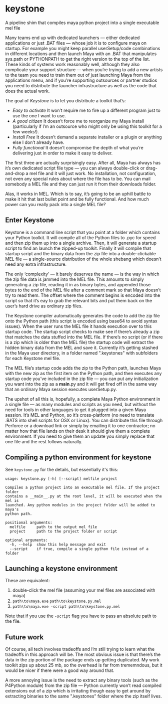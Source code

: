 # keystone
A pipeline shim that compiles maya python project into a single executable mel file

Many teams end up with dedicated launchers — either dedicated applications or just .BAT files — whose job it is to configure maya on startup. For example you might keep parallel userSetup/code combinations in different locations and then launch Maya with an .BAT that manipulates sys.path or PYTHONPATH to get the right version to the top of the list. These kinds of systems work reasonably well, although they also complicate your support structure — when you’re trying to add a new artists to the team you need to train them out of just launching Maya from the applications menu, and if you’re supporting outsources or partner studios you need to distribute the launcher infrastructure as well as the code that does the actual work.

The goal of *Keystone* is to let you distribute a toolkit that’s:

* *Easy to activate* It won’t require me to fire up a different program just to use the one I want to use.
* *A good citizen* It doesn’t force me to reorganize my Maya install (particularly if I’m an outsource who might only be using this toolkit for a few weeks!).
* *Install Free* It doesn’t demand a separate installer or a plugin or anything else I don’t already have.
* *Fully functional*  It doesn’t compromise the depth of what you’re delivering just in order to make it easy to deliver.

The first three are actually surprisingly easy. After all, Maya has always has it’s own dedicated script file type — you can always double-click or drag-and-drop a mel file and it will just work. No installation, not configuration, not even any special rules about where the file has to be. You can mail somebody a MEL file and they can just run it from their downloads folder.

Alas, it works in MEL. Which is to say, it’s going to be an uphill battle to make it hit that last bullet point and be fully functional. And how much power can you really pack into a single MEL file?


## Enter Keystone

Keystone is a command line script that you point at a folder which contains your Python toolkit. It will compile all of the Python files to .pyc for speed and then zip them up into a single archive. Then, it will generate a startup script to find an launch the zipped-up toolkit. Finally it will compile that startup script and the binary data from the zip file into a double-clickable MEL file — a single-source distribution of the whole shebang which doesn’t need any extra infrastructure.

The only ‘complexity’ — it barely deserves the name — is the way in which the zip file data is jammed into the MEL file. This amounts to simply generating a zip file, reading it in as binary bytes, and appended those bytes to the end of the MEL file after a comment mark so that Maya doesn’t try to read them. The offset where the comment begins is encoded into the script so that it’s eay to grab the relevant bits and put them back on the user’s hard drive as ordinary zip files.

The Keystone compiler automatically generates the code to add the zip file onto the Python path (this script is encoded using base64 to avoid syntax issues). When the user runs the MEL file it hands execution over to this startup code. The startup script checks to make see if there’s already a zip that matches the data stuffed into the MEL file. If there’s no script (or if there is a zip which is older than the MEL file) the startup code will extract the hidden binary data from the MEL and save it.  Currently it’s getting stashed in the Maya user directory, in a folder named ".keystones" with subfolders for each Keystone mel file.

The MEL file’s startup code adds the zip to the Python path, launches Maya with the new zip as the first item on the Python path, and then executes any startup code you’ve included in the zip file — you can put any initialization you want into the zip as a __main__.py and it will get fired off in the same way that an ordinary Maya session executes userSetup.py. 

The upshot of all this is, hopefully, a complete Maya Python environment in a single file — as many modules and scripts as you need, but without the need for tools in other languages to get it plugged into a given Maya session. It’s MEL and Python, so it’s cross-platform (no need to translate .BATS into shell scripts for OSX or Linux). You can distribute this file through Perforce or a download link or simply by emailing it to one contractor; no matter how that file lands on their desk it should give them a complete environment. If you need to give them an update you simply replace that one file and the rest follows naturally.

## Compiling a python environment for keystone
See `keystone.py` for the details, but essentially it's this:

```
usage: keystone.py [-h] [--script] melfile project

Compiles a python project into an executable mel file. If the project folder
contains a __main__.py at the root level, it will be executed when the mel is
launched. Any python modules in the project folder will be added to maya's
python path.

positional arguments:
  melfile     path to the output mel file
  project     path to the project folder or script

optional arguments:
  -h, --help  show this help message and exit
  --script    if true, compile a single python file instead of a folder
```

## Launching a keystone environment
These are equivalent:

1. double-click the mel file (assuming your mel files are associated with maya)
2. `path\to\maya.exe` `path\to\keystone.py.mel`
3. `path\to\maya.exe -script path\to\keystone.py.mel`

Note that if you use the `-script` flag you have to pass an absolute path to the file.  

## Future work

Of course, all tech involves tradeoffs and I’m still trying to learn what the tradeoffs in this approach will be. The most obvious issue is that there’s the data in the zip portion of the package ends up getting duplicated. My work toolkit zips up about 25 mb, so the overhead is far from trememndous, but it would be nicer if there were a good way around that. 

A more annoying issue is the need to extract any binary tools (such as the P4Python module) from the zip file — Python currently won’t read compiled extensions out of a zip which is irritating though easy to get around by extracting binaries to the same ".keystones" folder where the zip itself lives.


